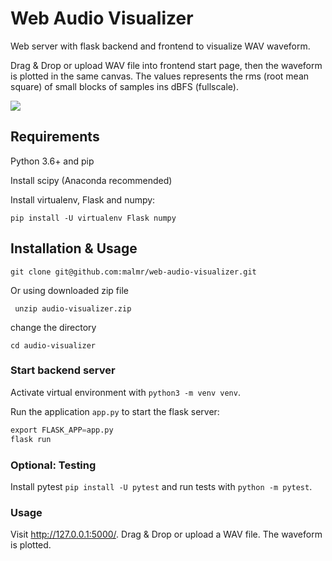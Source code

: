 # Web Audio Visualizer
Web server with flask backend and frontend to visualize WAV waveform.

Drag & Drop or upload WAV file into frontend start page, then the waveform is plotted in the same canvas. The values represents the rms (root mean square) of small blocks of samples ins dBFS (fullscale).

[![](https://i.ibb.co/fXP8RGY/2.png)](#)
## Requirements

Python 3.6+ and pip

Install scipy (Anaconda recommended)

Install virtualenv, Flask and numpy:

`pip install -U virtualenv Flask numpy`

## Installation & Usage

``git clone git@github.com:malmr/web-audio-visualizer.git``

Or using downloaded zip file 

`` unzip audio-visualizer.zip``

change the directory

``cd audio-visualizer``

### Start backend server

Activate virtual environment with `python3 -m venv venv`.

Run the application `app.py` to start the flask server:

```python
export FLASK_APP=app.py
flask run
```


### Optional: Testing

Install pytest `pip install -U pytest` and run tests with `python -m pytest`.

### Usage

Visit http://127.0.0.1:5000/. Drag & Drop or upload a WAV file. The waveform is plotted.

